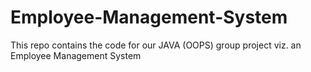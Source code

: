 # Employee-Management-System
This repo contains the code for our JAVA (OOPS) group project viz. an Employee Management System
